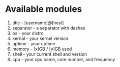 # Available modules

1) title - [username]@[host]
2) separator - a separator with dashes
3) os - your distro
4) kernal - your kernel version
5) uptime - your uptime
6) memory - [x]GB / [y]GB used
7) shell - your current shell and version
8) cpu - your cpu name, core number, and frequency
